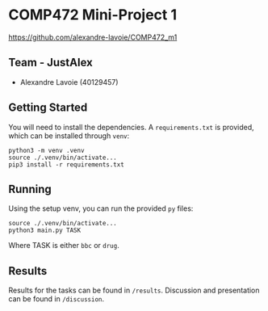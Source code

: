 # COMP472 Mini-Project 1

https://github.com/alexandre-lavoie/COMP472_m1

## Team - JustAlex

- Alexandre Lavoie (40129457)

## Getting Started

You will need to install the dependencies. A `requirements.txt` is provided, which can be installed through `venv`:

```
python3 -m venv .venv
source ./.venv/bin/activate...
pip3 install -r requirements.txt
```

## Running

Using the setup venv, you can run the provided `py` files:

```
source ./.venv/bin/activate...
python3 main.py TASK
```

Where TASK is either `bbc` or `drug`.

## Results

Results for the tasks can be found in `/results`. Discussion and presentation can be found in `/discussion`.
